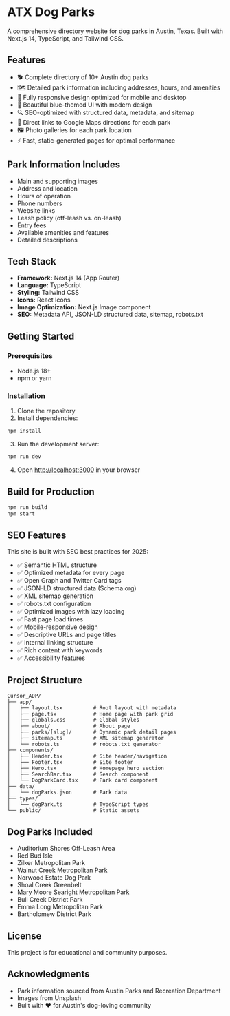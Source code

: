 # ATX Dog Parks

A comprehensive directory website for dog parks in Austin, Texas. Built with Next.js 14, TypeScript, and Tailwind CSS.

## Features

- 🐕 Complete directory of 10+ Austin dog parks
- 🗺️ Detailed park information including addresses, hours, and amenities
- 📱 Fully responsive design optimized for mobile and desktop
- 🎨 Beautiful blue-themed UI with modern design
- 🔍 SEO-optimized with structured data, metadata, and sitemap
- 📍 Direct links to Google Maps directions for each park
- 🖼️ Photo galleries for each park location
- ⚡ Fast, static-generated pages for optimal performance

## Park Information Includes

- Main and supporting images
- Address and location
- Hours of operation
- Phone numbers
- Website links
- Leash policy (off-leash vs. on-leash)
- Entry fees
- Available amenities and features
- Detailed descriptions

## Tech Stack

- **Framework:** Next.js 14 (App Router)
- **Language:** TypeScript
- **Styling:** Tailwind CSS
- **Icons:** React Icons
- **Image Optimization:** Next.js Image component
- **SEO:** Metadata API, JSON-LD structured data, sitemap, robots.txt

## Getting Started

### Prerequisites

- Node.js 18+ 
- npm or yarn

### Installation

1. Clone the repository
2. Install dependencies:

```bash
npm install
```

3. Run the development server:

```bash
npm run dev
```

4. Open [http://localhost:3000](http://localhost:3000) in your browser

## Build for Production

```bash
npm run build
npm start
```

## SEO Features

This site is built with SEO best practices for 2025:

- ✅ Semantic HTML structure
- ✅ Optimized metadata for every page
- ✅ Open Graph and Twitter Card tags
- ✅ JSON-LD structured data (Schema.org)
- ✅ XML sitemap generation
- ✅ robots.txt configuration
- ✅ Optimized images with lazy loading
- ✅ Fast page load times
- ✅ Mobile-responsive design
- ✅ Descriptive URLs and page titles
- ✅ Internal linking structure
- ✅ Rich content with keywords
- ✅ Accessibility features

## Project Structure

```
Cursor_ADP/
├── app/
│   ├── layout.tsx          # Root layout with metadata
│   ├── page.tsx            # Home page with park grid
│   ├── globals.css         # Global styles
│   ├── about/              # About page
│   ├── parks/[slug]/       # Dynamic park detail pages
│   ├── sitemap.ts          # XML sitemap generator
│   └── robots.ts           # robots.txt generator
├── components/
│   ├── Header.tsx          # Site header/navigation
│   ├── Footer.tsx          # Site footer
│   ├── Hero.tsx            # Homepage hero section
│   ├── SearchBar.tsx       # Search component
│   └── DogParkCard.tsx     # Park card component
├── data/
│   └── dogParks.json       # Park data
├── types/
│   └── dogPark.ts          # TypeScript types
└── public/                 # Static assets
```

## Dog Parks Included

- Auditorium Shores Off-Leash Area
- Red Bud Isle
- Zilker Metropolitan Park
- Walnut Creek Metropolitan Park
- Norwood Estate Dog Park
- Shoal Creek Greenbelt
- Mary Moore Searight Metropolitan Park
- Bull Creek District Park
- Emma Long Metropolitan Park
- Bartholomew District Park

## License

This project is for educational and community purposes.

## Acknowledgments

- Park information sourced from Austin Parks and Recreation Department
- Images from Unsplash
- Built with ❤️ for Austin's dog-loving community

